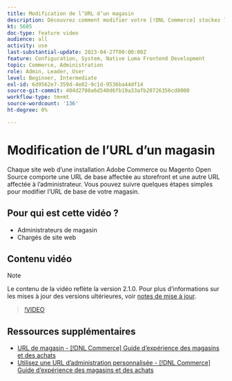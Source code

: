 ```yaml
---
title: Modification de l’URL d’un magasin
description: Découvrez comment modifier votre [!DNL Commerce] stockez l’URL de base dans Admin.
kt: 5605
doc-type: feature video
audience: all
activity: use
last-substantial-update: 2023-04-27T00:00:00Z
feature: Configuration, System, Native Luma Frontend Development
topic: Commerce, Administration
role: Admin, Leader, User
level: Beginner, Intermediate
exl-id: 6d9562e7-359d-4e82-9c1d-9536ba44df14
source-git-commit: 404d2708a6d540d6fb19a33afb20726356cd8000
workflow-type: tm+mt
source-wordcount: '136'
ht-degree: 0%

---
```


# Modification de l’URL d’un magasin

Chaque site web d’une installation Adobe Commerce ou Magento Open Source comporte une URL de base affectée au storefront et une autre URL affectée à l’administrateur. Vous pouvez suivre quelques étapes simples pour modifier l’URL de base de votre magasin.

## Pour qui est cette vidéo ?

- Administrateurs de magasin
- Chargés de site web

## Contenu vidéo

>[!NOTE]
>
>Le contenu de la vidéo reflète la version 2.1.0. Pour plus d’informations sur les mises à jour des versions ultérieures, voir [notes de mise à jour](https://experienceleague.adobe.com/docs/commerce-operations/release/notes/overview.html).

>[!VIDEO](https://video.tv.adobe.com/v/35488?quality=12&learn=on)

## Ressources supplémentaires

- [URL de magasin - [!DNL Commerce] Guide d’expérience des magasins et des achats](https://experienceleague.adobe.com/docs/commerce-admin/stores-sales/site-store/store-urls.html)
- [Utilisez une URL d’administration personnalisée - [!DNL Commerce] Guide d’expérience des magasins et des achats](https://experienceleague.adobe.com/docs/commerce-admin/stores-sales/site-store/store-urls.html#use-a-custom-admin-url)
